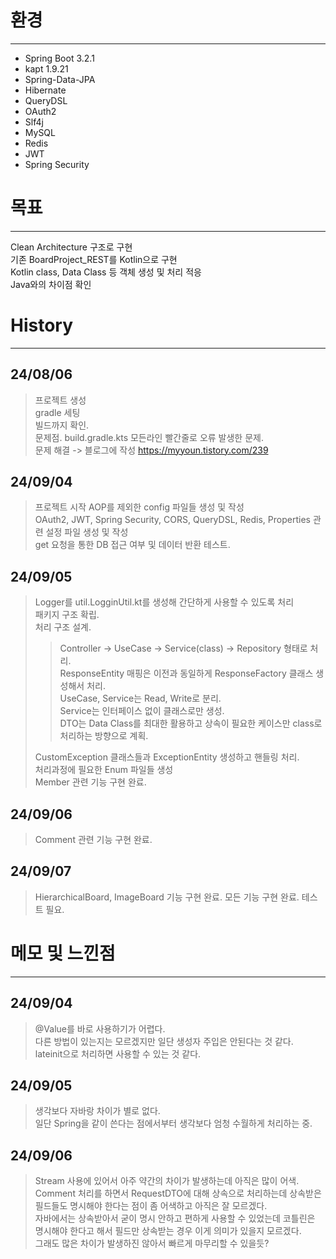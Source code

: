 # 환경

---

* Spring Boot 3.2.1
* kapt 1.9.21
* Spring-Data-JPA
* Hibernate
* QueryDSL
* OAuth2
* Slf4j
* MySQL
* Redis
* JWT
* Spring Security

# 목표

---

Clean Architecture 구조로 구현   
기존 BoardProject_REST를 Kotlin으로 구현   
Kotlin class, Data Class 등 객체 생성 및 처리 적응   
Java와의 차이점 확인   


# History

---

## 24/08/06
> 프로젝트 생성   
> gradle 세팅   
> 빌드까지 확인.   
> 문제점. build.gradle.kts 모든라인 빨간줄로 오류 발생한 문제.   
> 문제 해결 -> 블로그에 작성 https://myyoun.tistory.com/239

## 24/09/04
> 프로젝트 시작
> AOP를 제외한 config 파일들 생성 및 작성   
> OAuth2, JWT, Spring Security, CORS, QueryDSL, Redis, Properties 관련 설정 파일 생성 및 작성   
> get 요청을 통한 DB 접근 여부 및 데이터 반환 테스트.

## 24/09/05
> Logger를 util.LogginUtil.kt를 생성해 간단하게 사용할 수 있도록 처리   
> 패키지 구조 확립.   
> 처리 구조 설계.   
>> Controller -> UseCase -> Service(class) -> Repository 형태로 처리.   
>> ResponseEntity 매핑은 이전과 동일하게 ResponseFactory 클래스 생성해서 처리.   
>> UseCase, Service는 Read, Write로 분리.   
>> Service는 인터페이스 없이 클래스로만 생성.   
>> DTO는 Data Class를 최대한 활용하고 상속이 필요한 케이스만 class로 처리하는 방향으로 계획.   
>
> CustomException 클래스들과 ExceptionEntity 생성하고 핸들링 처리.   
> 처리과정에 필요한 Enum 파일들 생성   
> Member 관련 기능 구현 완료.   

## 24/09/06
> Comment 관련 기능 구현 완료.

## 24/09/07
> HierarchicalBoard, ImageBoard 기능 구현 완료.
> 모든 기능 구현 완료. 테스트 필요.


# 메모 및 느낀점

---

## 24/09/04
> @Value를 바로 사용하기가 어렵다.   
> 다른 방법이 있는지는 모르겠지만 일단 생성자 주입은 안된다는 것 같다.   
> lateinit으로 처리하면 사용할 수 있는 것 같다.

## 24/09/05
> 생각보다 자바랑 차이가 별로 없다.   
> 일단 Spring을 같이 쓴다는 점에서부터 생각보다 엄청 수월하게 처리하는 중.   

## 24/09/06
> Stream 사용에 있어서 아주 약간의 차이가 발생하는데 아직은 많이 어색.   
> Comment 처리를 하면서 RequestDTO에 대해 상속으로 처리하는데 상속받은 필드들도 명시해야 한다는 점이 좀 어색하고 아직은 잘 모르겠다.   
> 자바에서는 상속받아서 굳이 명시 안하고 편하게 사용할 수 있었는데 코틀린은 명시해야 한다고 해서 필드만 상속받는 경우 이게 의미가 있을지 모르겠다.   
> 그래도 많은 차이가 발생하진 않아서 빠르게 마무리할 수 있을듯?